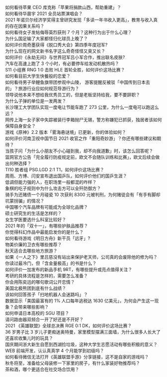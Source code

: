 如何看待苹果 CEO 库克称「苹果将捐款山西，帮助重建」？  
如何看待华晨宇 2021 全员站票演唱会？  
2021 年诺贝尔经济学奖得主曾研究发现「多读一年书收入更高」，教育与收入真的存在因果关系吗？  
如何看待女子发帖侮辱英烈获刑 7 个月？这种行为出于什么心理？  
为什么国足输了大家都怪归化球员上晚了？  
如何评价周奇墨获得《脱口秀大会》第四季年度冠军?  
为什么现在的网文新书名字这么奇奇怪怪又臭又长？  
如何评价《永劫无间》与世界冠军吕小军合作，推出联名皮肤?  
汽车在高速上跑了 3 个小时，有必要停车给发动机散热吗？  
S11 小组赛 RNG 1:0 击败 HLE 首轮全胜，如何评价这场比赛？  
如何看目前大学生快餐般的恋爱？  
如何看待男子举鲤鱼旗带团参观中山陵， 游客提醒反被驳「中国传到日本去的」？旅游行业应如何规范导游行为？  
领导说他本来不想给我优秀员工的，但是老板坚持给我，要不要辞职？  
为什么子弹的单位是一发两发？  
长沙理工大学团队实现一度电让节能车跑了 273 公里，为什么一度电可以跑这么远？  
网传上海一女子家中失踪被装行李箱抛尸无锡，警方称嫌犯已抓获，独居者该如何保障自身安全？  
游戏《原神》2.2 版本「雾海悬谜境」已更新，你的体验如何？  
如何评价河南卫视中国节日 2021 收官之作「重阳奇妙游」？你还有哪些建议和期待？  
当孩子问「为什么小朋友不小心碰到我，却不向我道歉」时，该怎么回答呢？  
篮网官方公告「完全履行防疫规定前，欧文不会随队训练和比赛」，欧文后续会做出何种选择？  
TI10 胜者组 PSG.LGD 2:1 T1，如何评价这场比赛？  
周雨、方博、闫安宣布退出国乒队，如何评价他们的国乒生涯？  
低调但能力强的人，在职场里一般都混的咋样？  
象棋的吃子规则中为什么攻击方可以全歼防御方？  
骑手为还赌债一个月碰瓷 10 次获利 8300 元被判刑，为何赌徒会有「有手有脚却坑蒙拐骗」的情况？  
中国哪个汽车品牌有可能成为全球化品牌？  
硕士研究生的生活是怎样的？  
女生学医要选什么科室比较好？  
2021 年的「双十一」，有哪些护肤品推荐？  
你觉得科幻作品中最能启发你的是什么？  
如何看待游戏《明日方舟》新干员「远牙」?  
物美价廉的卫衣有哪些推荐？  
秋天适合去哪些地方旅游？  
如果《一人之下》里吕慈没有站出来保护老天师，公司真的会废除他的修为吗？  
你读过最冷门，但「含金量极高」的书是什么？  
如何评价一加发布的新品手机 9RT，有哪些提升或亮点值得关注？  
考研的具体流程是怎样的，需要怎么准备？  
你会用陈奕迅的哪句歌词公开恋情？  
美国北极熊团到底有什么战绩？  
该如何回答孩子「扫地机器人会迷路吗」？  
数据显示「美国最富有的 1% 人口每年逃税达 1630 亿美元」，为何会产生这一现象？会带来哪些影响？  
如何申请日本高校的 SGU 项目？  
请问路由器双频合一开了好还是不开好？  
2021 《英雄联盟》全球总决赛 RGE 0:1 DK，如何评价这场比赛？  
36 岁男子比 3 岁儿子更痴迷奥特曼，家里模型摆满三面墙，为什么很多人长大了还喜欢收集儿时的玩具？  
国庆期间浙大新生自愿到西湖捡垃圾，这种大学生志愿活动有哪些积极的意义？  
WEB 前端开发，认认真真学 4 个月能学到初级吗？  
如何看待微信无法打开《英雄联盟手游》分享链接，这不是自家的游戏吗？  
秋冬将至，准备给父母装修一下家里的房子，有什么家装好物推荐吗？  
茶和酒，哪个更适合在社交场合饮用？  

